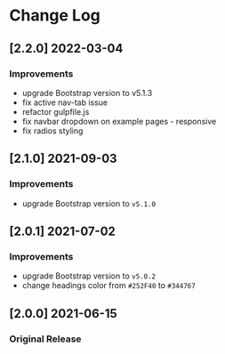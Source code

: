 # Change Log

## [2.2.0] 2022-03-04
### Improvements
- upgrade Bootstrap version to v5.1.3
- fix active nav-tab issue
- refactor gulpfile.js
- fix navbar dropdown on example pages - responsive
- fix radios styling

## [2.1.0] 2021-09-03
### Improvements
- upgrade Bootstrap version to `v5.1.0`

## [2.0.1] 2021-07-02
### Improvements
- upgrade Bootstrap version to `v5.0.2`
- change headings color from `#252F40` to `#344767`

## [2.0.0] 2021-06-15
### Original Release
